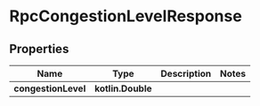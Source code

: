 
# RpcCongestionLevelResponse

## Properties
| Name | Type | Description | Notes |
| ------------ | ------------- | ------------- | ------------- |
| **congestionLevel** | **kotlin.Double** |  |  |



